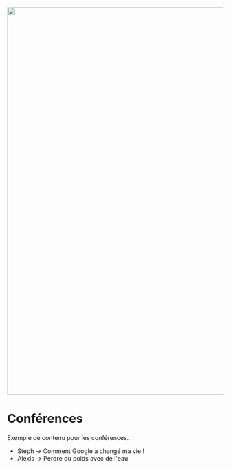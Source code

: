 <img src="https://github.com/aru2l/rodez-libre-2017/blob/master/assets/img/rodez.png" width="900" />

# Conférences

Exemple de contenu pour les conférences.

* Steph -> Comment Google à changé ma vie !
* Alexis -> Perdre du poids avec de l'eau

